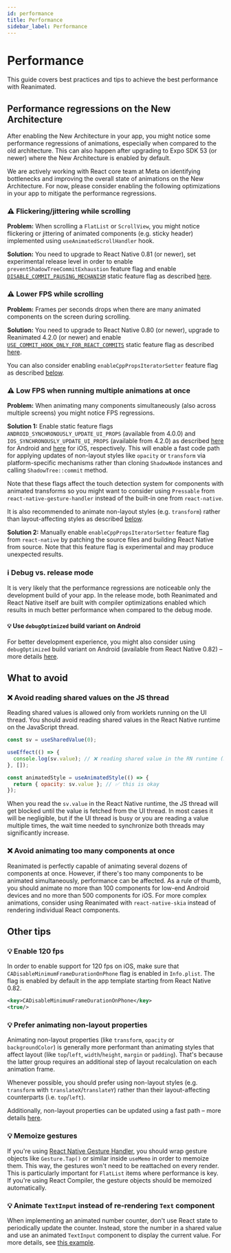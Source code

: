 ```yaml
---
id: performance
title: Performance
sidebar_label: Performance
---
```


# Performance

This guide covers best practices and tips to achieve the best performance with Reanimated.

## Performance regressions on the New Architecture

After enabling the New Architecture in your app, you might notice some performance regressions of animations, especially when compared to the old architecture. This can also happen after upgrading to Expo SDK 53 (or newer) where the New Architecture is enabled by default.

We are actively working with React core team at Meta on identifying bottlenecks and improving the overall state of animations on the New Architecture. For now, please consider enabling the following optimizations in your app to mitigate the performance regressions.

### ⚠️ Flickering/jittering while scrolling

**Problem:** When scrolling a `FlatList` or `ScrollView`, you might notice flickering or jittering of animated components (e.g. sticky header) implemented using `useAnimatedScrollHandler` hook.

**Solution:** You need to upgrade to React Native 0.81 (or newer), set experimental release level in order to enable `preventShadowTreeCommitExhaustion` feature flag and enable [`DISABLE_COMMIT_PAUSING_MECHANISM`](./feature-flags#disable_commit_pausing_mechanism) static feature flag as described [here](./feature-flags#disable_commit_pausing_mechanism).

### ⚠️ Lower FPS while scrolling

**Problem:** Frames per seconds drops when there are many animated components on the screen during scrolling.

**Solution:** You need to upgrade to React Native 0.80 (or newer), upgrade to Reanimated 4.2.0 (or newer) and enable [`USE_COMMIT_HOOK_ONLY_FOR_REACT_COMMITS`](./feature-flags#use_commit_hook_only_for_react_commits) static feature flag as described [here](./feature-flags#use_commit_hook_only_for_react_commits).

You can also consider enabling `enableCppPropsIteratorSetter` feature flag as described [below](#️-low-fps-when-running-multiple-animations-at-once).

### ⚠️ Low FPS when running multiple animations at once

**Problem:** When animating many components simultaneously (also across multiple screens) you might notice FPS regressions.

**Solution 1:** Enable static feature flags `ANDROID_SYNCHRONOUSLY_UPDATE_UI_PROPS` (available from 4.0.0) and `IOS_SYNCHRONOUSLY_UPDATE_UI_PROPS` (available from 4.2.0) as described [here](./feature-flags#android_synchronously_update_ui_props) for Android and [here](./feature-flags#ios_synchronously_update_ui_props) for iOS, respectively. This will enable a fast code path for applying updates of non-layout styles like `opacity` or `transform` via platform-specific mechanisms rather than cloning `ShadowNode` instances and calling `ShadowTree::commit` method.

Note that these flags affect the touch detection system for components with animated transforms so you might want to consider using `Pressable` from `react-native-gesture-handler` instead of the built-in one from `react-native`.

It is also recommended to animate non-layout styles (e.g. `transform`) rather than layout-affecting styles as described [below](#-prefer-animating-non-layout-properties).

**Solution 2:** Manually enable `enableCppPropsIteratorSetter` feature flag from `react-native` by patching the source files and building React Native from source. Note that this feature flag is experimental and may produce unexpected results.

### ℹ️ Debug vs. release mode

It is very likely that the performance regressions are noticeable only the development build of your app. In the release mode, both Reanimated and React Native itself are built with compiler optimizations enabled which results in much better performance when compared to the debug mode.

#### 💡 Use `debugOptimized` build variant on Android

For better development experience, you might also consider using `debugOptimized` build variant on Android (available from React Native 0.82) – more details [here](https://reactnative.dev/blog/2025/10/08/react-native-0.82#optimized-debug-build-type-for-android).

## What to avoid

### ❌ Avoid reading shared values on the JS thread

Reading shared values is allowed only from worklets running on the UI thread. You should avoid reading shared values in the React Native runtime on the JavaScript thread.

```js
const sv = useSharedValue(0);

useEffect(() => {
  console.log(sv.value); // ❌ reading shared value in the RN runtime (not recommended)
}, []);

const animatedStyle = useAnimatedStyle(() => {
  return { opacity: sv.value }; // ✅ this is okay
});
```

When you read the `sv.value` in the React Native runtime, the JS thread will get blocked until the value is fetched from the UI thread. In most cases it will be negligible, but if the UI thread is busy or you are reading a value multiple times, the wait time needed to synchronize both threads may significantly increase.

### ❌ Avoid animating too many components at once

Reanimated is perfectly capable of animating several dozens of components at once. However, if there's too many components to be animated simultaneously, performance can be affected. As a rule of thumb, you should animate no more than 100 components for low-end Android devices and no more than 500 components for iOS. For more complex animations, consider using Reanimated with `react-native-skia` instead of rendering individual React components.

## Other tips

### 💡 Enable 120 fps

In order to enable support for 120 fps on iOS, make sure that `CADisableMinimumFrameDurationOnPhone` flag is enabled in `Info.plist`. The flag is enabled by default in the app template starting from React Native 0.82.

```xml
<key>CADisableMinimumFrameDurationOnPhone</key>
<true/>
```

### 💡 Prefer animating non-layout properties

Animating non-layout properties (like `transform`, `opacity` or `backgroundColor`) is generally more performant than animating styles that affect layout (like `top`/`left`, `width`/`height`, `margin` or `padding`). That's because the latter group requires an additional step of layout recalculation on each animation frame.

Whenever possible, you should prefer using non-layout styles (e.g. `transform` with `translateX`/`translateY`) rather than their layout-affecting counterparts (i.e. `top`/`left`).

Additionally, non-layout properties can be updated using a fast path – more details [here](./feature-flags#android_synchronously_update_ui_props).

### 💡 Memoize gestures

If you're using [React Native Gesture Handler](https://docs.swmansion.com/react-native-gesture-handler/), you should wrap gesture objects like `Gesture.Tap()` or similar inside `useMemo` in order to memoize them. This way, the gestures won't need to be reattached on every render. This is particularly important for `FlatList` items where performance is key. If you're using React Compiler, the gesture objects should be memoized automatically.

### 💡 Animate `TextInput` instead of re-rendering `Text` component

When implementing an animated number counter, don't use React state to periodically update the counter. Instead, store the number in a shared value and use an animated `TextInput` component to display the current value. For more details, see [this example](https://github.com/software-mansion/react-native-reanimated/blob/main/apps/common-app/src/apps/reanimated/examples/CounterExample.tsx).
